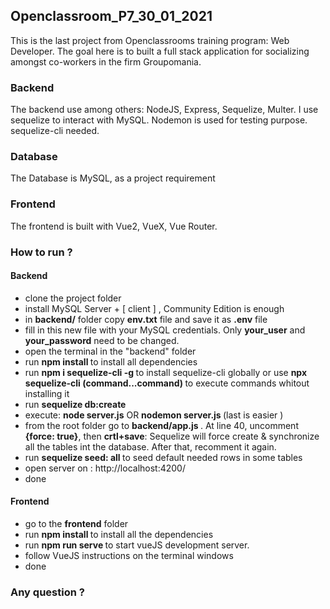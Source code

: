 ## Openclassroom_P7_30_01_2021

This is the last project from Openclassrooms training program: Web Developer.
The goal here is to built a full stack application for socializing amongst co-workers
in the firm Groupomania.

### Backend
The backend use among others: NodeJS, Express, Sequelize, Multer.
I use sequelize to interact with MySQL. Nodemon is used for testing purpose.
sequelize-cli needed.
### Database 
The Database is MySQL, as a project requirement
### Frontend 
The frontend is built with Vue2, VueX, Vue Router.

### How to run ?

#### Backend
- clone the project folder
- install MySQL Server + [ client ] , Community Edition is enough
- in <b>backend/</b> folder copy <b>env.txt</b> file and save it as <b>.env</b> file
- fill in this new file with your MySQL credentials. Only <b>your_user</b> and <b>your_password</b> need to be changed.
- open the terminal in the "backend" folder
- run <b> npm install </b> to install all dependencies
- run <b> npm i sequelize-cli -g </b>  to install sequelize-cli globally or use <b> npx sequelize-cli (command...command) </b> to execute commands whitout installing it
- run <b> sequelize db:create </b>
- execute: <b> node server.js</b> OR <b> nodemon server.js </b> (last is easier )
- from the root folder go to <b> backend/app.js </b>.
  At line 40, uncomment <b>{force: true}</b>, then <b>crtl+save</b>: Sequelize will force create & synchronize all the tables int the database. 
  After that, recomment it again.
- run <b> sequelize seed: all </b> to seed default needed rows in some tables
- open server on : http://localhost:4200/
- done

#### Frontend
- go to the <b/> frontend</b> folder
- run <b> npm install </b> to install all the dependencies
- run <b> npm run serve </b> to start vueJS development server.
- follow VueJS instructions on the terminal windows
- done

### Any question ? 
